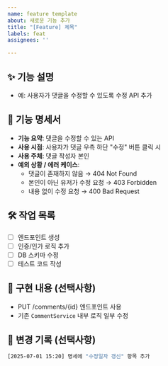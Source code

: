 ```yaml
---
name: feature template
about: 새로운 기능 추가
title: "[Feature] 제목"
labels: feat
assignees: ''

---
```


## ✨ 기능 설명

<!-- 어떤 기능을 개발할 예정인지 명확하고 간단히 설명해주세요 -->
- 예: 사용자가 댓글을 수정할 수 있도록 수정 API 추가

## 📄 기능 명세서

<!-- 기능이 충족해야 하는 조건, 제한 사항, UI 흐름 등 구체적인 요구사항을 작성해주세요 -->
- **기능 요약**: 댓글을 수정할 수 있는 API
- **사용 시점**: 사용자가 댓글 우측 하단 "수정" 버튼 클릭 시
- **사용 주체**: 댓글 작성자 본인
- **예외 상황 / 에러 케이스**:
  - 댓글이 존재하지 않음 → 404 Not Found
  - 본인이 아닌 유저가 수정 요청 → 403 Forbidden
  - 내용 없이 수정 요청 → 400 Bad Request


## 🛠️ 작업 목록

<!-- 기능 개발에 필요한 작업 항목을 나열해주세요 -->
- [ ] 엔드포인트 생성  
- [ ] 인증/인가 로직 추가  
- [ ] DB 스키마 수정  
- [ ] 테스트 코드 작성  

## 🧩 구현 내용 (선택사항)

<!-- 실제 구현된 방식이나 중요 고려사항이 있다면 여기에 정리해주세요 -->
- PUT /comments/{id} 엔드포인트 사용
- 기존 `CommentService` 내부 로직 일부 수정

## 📆 변경 기록 (선택사항)

<!-- 작업 중간 혹은 완료 후 체크리스트나 요구사항 변경을 기록해주세요 -->
```bash
[2025-07-01 15:20] 명세에 "수정일자 갱신" 항목 추가
